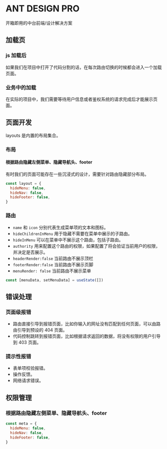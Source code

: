 # ANT DESIGN PRO

开箱即用的中台前端/设计解决方案

## 加载页

### js 加载后

如果我们在项目中打开了代码分割的话，在每次路由切换的时候都会进入一个加载页面。

### 业务中的加载

在实际的项目中，我们需要等待用户信息或者鉴权系统的请求完成后才能展示页面。

## 页面开发

layouts 是内置的布局集合。

### 布局

#### 根据路由隐藏左侧菜单、隐藏导航头、footer

有时我们的页面可能存在一些沉浸式的设计，需要针对路由隐藏部分布局。

```js
const layout = {
  hideMenu: false,
  hideNav: false,
  hideFooter: false,
}
```

### 路由

- `name` 和 `icon` 分别代表生成菜单项的文本和图标。
- `hideChildrenInMenu` 用于隐藏不需要在菜单中展示的子路由。
- `hideInMenu` 可以在菜单中不展示这个路由，包括子路由。
- `authority` 用来配置这个路由的权限，如果配置了将会验证当前用户的权限，并决定是否展示。
- `headerRender:false` 当前路由不展示顶栏
- `footerRender:false` 当前路由不展示页脚
- `menuRender: false` 当前路由不展示菜单

```js
const [menuData, setMenuData] = useState([])
```

## 错误处理

### 页面级报错

- 路由直接引导到报错页面，比如你输入的网址没有匹配到任何页面，可以由路由引导到预设的 404 页面。
- 代码控制跳转到报错页面，比如根据请求返回的数据，将没有权限的用户引导到 403 页面。

### 提示性报错

- 表单项校验报错。
- 操作反馈。
- 网络请求错误。

## 权限管理

### 根据路由隐藏左侧菜单、隐藏导航头、footer

```js
const meta = {
  hideMenu: false,
  hideNav: false,
  hideFooter: false,
}
```
